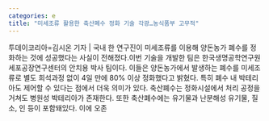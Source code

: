 ```yaml
---
categories: e
title: "미세조류 활용한 축산폐수 정화 기술 각광…농식품부 고무적"
---
```

투데이코리아=김시온 기자 | 국내 한 연구진이 미세조류를 이용해 양돈농가 폐수를 정화하는 것에 성공했다는 사실이 전해졌다.이번 기술을 개발한 팀은 한국생명공학연구원 세포공장연구센터의 안치용 박사 팀이다. 이들은 양돈농가에서 발생하는 폐수를 미세조류로 별도 희석과정 없이 4일 만에 80% 이상 정화했다고 밝혔다. 특히 폐수 내 박테리아도 제어할 수 있다는 점에서 더욱 의미가 있다. 축산폐수는 정화시설에서 처리 공정을 거쳐도 병원성 박테리아가 존재한다. 또한 축산폐수에는 유기물과 난분해성 유기물, 질소, 인 등이 포함돼있다. 이에 오존